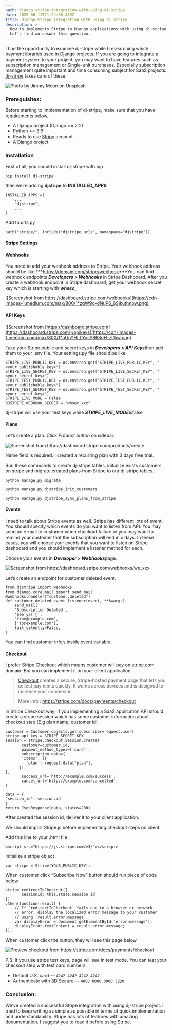 ```yaml
---
path: django-stripe-integration-with-using-dj-stripe
date: 2020-06-11T21:22:36.479Z
title: Django Stripe Integration with using dj-stripe
description: >-
  How to implements Stripe to Django applications with using dj-stripe library?
  Let's find an answer this question.
---
```

I had the opportunity to examine dj-stripe while I researching which payment libraries used in Django projects. If you are going to integrate a payment system to your project, you may want to have features such as subscription management or Single-unit purchases. Especially subscription management quite important and time consuming subject for SaaS projects. [dj-stripe](https://dj-stripe.readthedocs.io/en/stable/) takes care of these.

![Photo by Jimmy Moon on Unsplash](https://cdn-images-1.medium.com/max/800/1*TKv7fQon8hX_VqjcMVRaVw.jpeg)

### Prerequisites:

Before starting to implementation of dj-stripe, make sure that you have requirements below.

* A Django project (Django >= 2.2)
* Python >= 3.6
* Ready to use [Stripe](https://stripe.com/) account
* A Django project

### Installation

First of all, you should install dj-stripe with pip

```
pip install dj-stripe
```

then we’re adding **djstripe** to **INSTALLED_APPS**

```
INSTALLED_APPS =(
    ...
    "djstripe",
    ...
)
```

Add to urls.py

```
path("stripe/", include("djstripe.urls", namespace="djstripe"))
```

#### Stripe Settings

#### Webhooks

You need to add your webhook address to Stripe. Your webhook address should be like ***<https://domain.com/stripe/webhook>***You can find webhook endpoints ***Developers > Webhooks*** in Stripe Dashboard. After you create a webhook endpoint in Stripe dashboard, get your webhook secret key which is starting with ***whsec_***

![Screenshot from https://dashboard.stripe.com/webhooks](https://cdn-images-1.medium.com/max/800/1*zqW9q-dNuP6_6Sjkuthnpw.png)

#### API Keys

![Screenshot from [https://dashboard.stripe.com](https://dashboard.stripe.com/)/apikeys](https://cdn-images-1.medium.com/max/800/1*oUnYHLLYosP86SeH-zlf5w.png)

Take your Stripe public and secret keys in ***Developers > API Keys***then add them to your .env file. Your settings.py file should be like:

```
STRIPE_LIVE_PUBLIC_KEY = os.environ.get("STRIPE_LIVE_PUBLIC_KEY", "<your publishable key>")
STRIPE_LIVE_SECRET_KEY = os.environ.get("STRIPE_LIVE_SECRET_KEY", "<your secret key>")
STRIPE_TEST_PUBLIC_KEY = os.environ.get("STRIPE_TEST_PUBLIC_KEY", "<your publishable key>")
STRIPE_TEST_SECRET_KEY = os.environ.get("STRIPE_TEST_SECRET_KEY", "<your secret key>")
STRIPE_LIVE_MODE = False
DJSTRIPE_WEBHOOK_SECRET = "whsec_xxx"
```

dj-stripe will use your test keys while ***STRIPE_LIVE_MODE***isfalse

#### Plans

Let’s create a plan. Click *Product button* on sidebar.

![Screenshot from <https://dashboard.stripe.com/products/create>](https://cdn-images-1.medium.com/max/800/1*izmSfPA9nJu1jrIIfTJXNw.png)

Name field is required. I created a recurring plan with 3 days free trial.

Run these commands to create dj-stripe tables, initialize exists customers on stripe and migrate created plans from Stripe to our dj-stripe tables.

```
python manage.py migrate

python manage.py djstripe_init_customers

python manage.py djstripe_sync_plans_from_stripe
```

#### Events

I need to talk about Stripe events as well. Stripe has different lots of event. You should specify which events do you want to listen from API. You may send an e-mail to customer when checkout failure or you may want to remind your customer that the subscription will end in x days. In these cases, you will choose your events that you want to listen on Stripe dashboard and you should implement a listener method for each.

Choose your events in ***Developer > Webhooks***page.

![Screenshot from <https://dashboard.stripe.com/webhooks/we_>xxx](https://cdn-images-1.medium.com/max/800/1*sWzEapddobs2pItF9P8nNg.png)

Let’s create an endpoint for customer deleted event.

```
from djstripe import webhooks
from django.core.mail import send_mail
@webhooks.handler("customer.deleted")
def customer_deleted_event_listener(event, **kwargs):
    send_mail(
    'Subscription Deleted',
    'See ya! 👋',
    'from@example.com',
    ['to@example.com'],
    fail_silently=False,
)
```

You can find customer info’s inside event variable.

#### **Checkout**

I prefer Stripe Checkout which means customer will pay on stripe.com domain. But you can implement it on your client application.

> [Checkout](https://stripe.com/checkout) creates a secure, Stripe-hosted payment page that lets you collect payments quickly. It works across devices and is designed to increase your conversion.
>
> More info : <https://stripe.com/docs/payments/checkout>

In Stripe Checkout way; If you implementing a SaaS application API should create a stripe session which has some customer information about checkout step (E.g plan name, customer id)

```
customer = Customer.objects.get(subscriber=request.user)
stripe.api_key = STRIPE_SECRET_KEY
session = stripe.checkout.Session.create(
       customer=customer.id,
       payment_method_types=['card'],
       subscription_data={
       'items': [{
         'plan': request.data["plan"],
      }],
},
       success_url='http://example.com/success',
       cancel_url='http://example.com/cancelled',
)
            
data = {
"session_id": session.id
}
return JsonResponse(data, status=200)
```

After created the session id, deliver it to your client application.

We should import Stripe.js before implementing checkout steps on client.

Add this line to your .html file

```
<script src="https://js.stripe.com/v3/"></script>
```

Initialize a stripe object

```
var stripe = Stripe(YOUR_PUBLIC_KEY);
```

When customer click “Subscribe Now” button should run piece of code below

```
stripe.redirectToCheckout({
       sessionId: this.state.session_id
})
.then(function(result) {
    // If `redirectToCheckout` fails due to a browser or network
    // error, display the localized error message to your customer
    // using `result.error.message`.
    var displayError = document.getElementById('error-message');
    displayError.textContent = result.error.message;
});
```

When customer click the button, they will see this page below

![Preview checkout from <https://stripe.com/docs/payments/checkout>](https://cdn-images-1.medium.com/max/800/1*7M-Hb8RUjDB2ApkJliMAUQ.png)

P.S: If you use stripe test keys, page will see in test mode. You can test your checkout step with test card numbers.

* Default U.S. card — `4242 4242 4242 4242`
* Authenticate with [3D Secure](https://stripe.com/docs/payments/3d-secure) — `4000 0000 0000 3220`

### Conclusion:

We’ve created a successful Stripe integration with using dj-stripe project. I tried to keep writing as simple as possible in terms of quick implementation and understandability. Stripe has lots of features with amazing documentation. I suggest you to read it before using Stripe.
